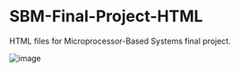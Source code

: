 # SBM-Final-Project-HTML

HTML files for Microprocessor-Based Systems final project.

![image](https://github.com/ahmadzaki2975/SBM-Final-Project-HTML/assets/87590846/e0818b11-b38c-4d4a-a2ad-693df1ca55ee)

